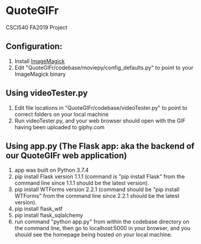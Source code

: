 # QuoteGIFr
CSCI540 FA2019 Project

## Configuration:
1. Install [ImageMagick](https://imagemagick.org/script/download.php)
2. Edit "QuoteGIFr/codebase/moviepy/config_defaults.py" to point to your ImageMagick binary

## Using videoTester.py
1. Edit file locations in "QuoteGIFr/codebase/videoTester.py" to point to correct folders on your local machine
2. Run videoTester.py, and your web browser should open with the GIF having been uploaded to giphy.com

## Using app.py (The Flask app: aka the backend of our QuoteGIFr web application)
1. app was built on Python 3.7.4
1. pip install Flask version 1.1.1 (command is "pip install Flask" from the command line since 1.1.1 should be the latest version).
2. pip install WTForms version 2.2.1 (command should be "pip install WTForms" from the command line since 2.2.1 should be the latest version).
3. pip install flask_wtf
4. pip install flask_sqlalchemy
5. run command "python app.py" from within the codebase directory on the command line, then go to localhost:5000 in your browser, and you should see the homepage being hosted on your local machine.
